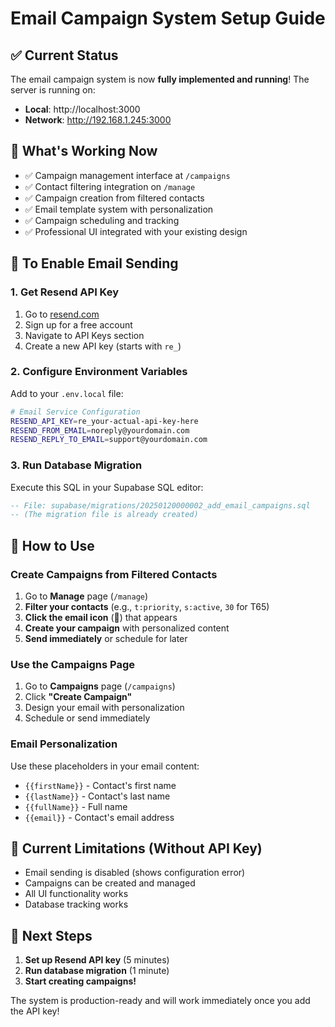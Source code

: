# Email Campaign System Setup Guide

## ✅ Current Status
The email campaign system is now **fully implemented and running**! The server is running on:
- **Local**: http://localhost:3000
- **Network**: http://192.168.1.245:3000

## 🚀 What's Working Now
- ✅ Campaign management interface at `/campaigns`
- ✅ Contact filtering integration on `/manage`
- ✅ Campaign creation from filtered contacts
- ✅ Email template system with personalization
- ✅ Campaign scheduling and tracking
- ✅ Professional UI integrated with your existing design

## 📧 To Enable Email Sending

### 1. Get Resend API Key
1. Go to [resend.com](https://resend.com)
2. Sign up for a free account
3. Navigate to API Keys section
4. Create a new API key (starts with `re_`)

### 2. Configure Environment Variables
Add to your `.env.local` file:
```bash
# Email Service Configuration
RESEND_API_KEY=re_your-actual-api-key-here
RESEND_FROM_EMAIL=noreply@yourdomain.com
RESEND_REPLY_TO_EMAIL=support@yourdomain.com
```

### 3. Run Database Migration
Execute this SQL in your Supabase SQL editor:
```sql
-- File: supabase/migrations/20250120000002_add_email_campaigns.sql
-- (The migration file is already created)
```

## 🎯 How to Use

### Create Campaigns from Filtered Contacts
1. Go to **Manage** page (`/manage`)
2. **Filter your contacts** (e.g., `t:priority`, `s:active`, `30` for T65)
3. **Click the email icon** (📧) that appears
4. **Create your campaign** with personalized content
5. **Send immediately** or schedule for later

### Use the Campaigns Page
1. Go to **Campaigns** page (`/campaigns`)
2. Click **"Create Campaign"**
3. Design your email with personalization
4. Schedule or send immediately

### Email Personalization
Use these placeholders in your email content:
- `{{firstName}}` - Contact's first name
- `{{lastName}}` - Contact's last name  
- `{{fullName}}` - Full name
- `{{email}}` - Contact's email address

## 🔧 Current Limitations (Without API Key)
- Email sending is disabled (shows configuration error)
- Campaigns can be created and managed
- All UI functionality works
- Database tracking works

## 🎉 Next Steps
1. **Set up Resend API key** (5 minutes)
2. **Run database migration** (1 minute)
3. **Start creating campaigns!**

The system is production-ready and will work immediately once you add the API key!
